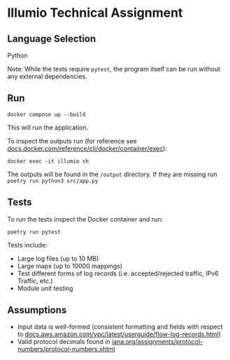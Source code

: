 # Illumio Technical Assignment

## Language Selection
Python

Note: While the tests require `pytest`, the program itself can be run without any external dependencies.

## Run
```
docker compose up --build
```
This will run the application.

To inspect the outputs run (for reference see [docs.docker.com/reference/cli/docker/container/exec](https://docs.docker.com/reference/cli/docker/container/exec/)):
```
docker exec -it illumio sh
```
The outputs will be found in the `/output` directory. If they are missing run `poetry run python3 src/app.py`

## Tests
To run the tests inspect the Docker container and run:
```
poetry run pytest
```

Tests include:
- Large log files (up to 10 MB)
- Large maps (up to 10000 mappings)
- Test different forms of log records (i.e. accepted/rejected traffic, IPv6 Traffic, etc.)
- Module unit testing

## Assumptions
- Input data is well-formed (consistent formatting and fields with respect to [docs.aws.amazon.com/vpc/latest/userguide/flow-log-records.html](https://docs.aws.amazon.com/vpc/latest/userguide/flow-log-records.html))
- Valid protocol decimals found in [iana.org/assignments/protocol-numbers/protocol-numbers.xhtml](https://www.iana.org/assignments/protocol-numbers/protocol-numbers.xhtml)
